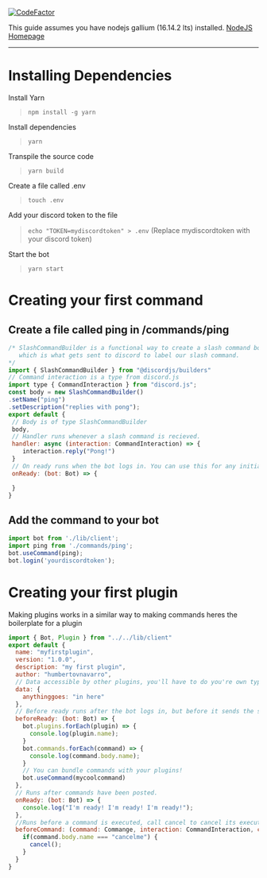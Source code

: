 [![CodeFactor](https://www.codefactor.io/repository/github/humbertovnavarro/dispress/badge)](https://www.codefactor.io/repository/github/humbertovnavarro/dispress)

This guide assumes you have nodejs gallium (16.14.2 lts) installed. [NodeJS Homepage](https://nodejs.org/en/)

---

# Installing Dependencies

Install Yarn

> `npm install -g yarn`

Install dependencies

> `yarn`

Transpile the source code

> `yarn build`

Create a file called .env

> `touch .env`

Add your discord token to the file

> `echo "TOKEN=mydiscordtoken" > .env` (Replace mydiscordtoken with your discord token)

Start the bot

> `yarn start`

# Creating your first command

## Create a file called ping in /commands/ping

```js
/* SlashCommandBuilder is a functional way to create a slash command body,
   which is what gets sent to discord to label our slash command.
*/
import { SlashCommandBuilder } from "@discordjs/builders"
// Command interaction is a type from discord.js
import type { CommandInteraction } from "discord.js";
const body = new SlashCommandBuilder()
.setName("ping")
.setDescription("replies with pong");
export default {
 // Body is of type SlashCommandBuilder
 body,
 // Handler runs whenever a slash command is recieved.
 handler: async (interaction: CommandInteraction) => {
    interaction.reply("Pong!")
 }
 // On ready runs when the bot logs in. You can use this for any initialization code.
 onReady: (bot: Bot) => {

 }
}

```

## Add the command to your bot

```js
import bot from './lib/client';
import ping from './commands/ping';
bot.useCommand(ping);
bot.login('yourdiscordtoken');
```

# Creating your first plugin

Making plugins works in a similar way to making commands
heres the boilerplate for a plugin

```js
import { Bot, Plugin } from "../../lib/client"
export default {
  name: "myfirstplugin",
  version: "1.0.0",
  description: "my first plugin",
  author: "humbertovnavarro",
  // Data accessible by other plugins, you'll have to do you're own type checks
  data: {
    anythinggoes: "in here"
  },
  // Before ready runs after the bot logs in, but before it sends the slash commands.
  beforeReady: (bot: Bot) => {
    bot.plugins.forEach(plugin) => {
      console.log(plugin.name);
    }
    bot.commands.forEach(command) => {
      console.log(command.body.name);
    }
    // You can bundle commands with your plugins!
    bot.useCommand(mycoolcommand)
  },
  // Runs after commands have been posted.
  onReady: (bot: Bot) => {
    console.log("I'm ready! I'm ready! I'm ready!");
  },
  //Runs before a command is executed, call cancel to cancel its execution.
  beforeCommand: (command: Commange, interaction: CommandInteraction, cancel: () => void) => {
    if(command.body.name === "cancelme") {
      cancel();
    }
  }
}
```
